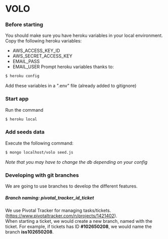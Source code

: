 # VOLO

### Before starting
You should make sure you have heroku variables in your local environment. Copy the following heroku variables:
- AWS_ACCESS_KEY_ID
- AWS_SECRET_ACCESS_KEY
- EMAIL_PASS    
- EMAIL_USER
Prompt heroku variables thanks to:
```sh
$ heroku config
```
Add these variables in a ".env" file (already added to gitignore)

### Start app
Run the command
```sh
$ heroku local
```

### Add seeds data
Execute the following command:
```sh
$ mongo localhost/volo seed.js
```
*Note that you may have to change the db depending on your config*

### Developing with git branches
We are going to use branches to develop the different features.

##### Branch naming: pivotal_tracker_id_ticket

We use Pivotal Tracker for managing tasks/tickets. (https://www.pivotaltracker.com/n/projects/1421402). \
When starting a ticket, we would create a new branch, named with the ticket. For example, if tickets has ID **#102650208**, we would name the branch **iss102650208**.